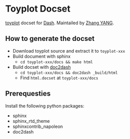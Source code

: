 # Toyplot Docset

[toyplot](https://toyplot.readthedocs.io) docset for
[Dash](http://kapeli.com/dash). Maintailed by
[Zhang YANG](https://github.com/ProgramFan).

## How to generate the docset

* Download toyplot source and extract it to `toyplot-xxx`
* Build document with sphinx
  * `cd toyplot-xxx/docs && make html`
* Build docset with [doc2dash](https://pypi.python.org/pypi/doc2dash)
  * `cd toyplot-xxx/docs && doc2dash _build/html`
  * Find `html.docset` at `toyplot-xxx/docs`

## Prerequesties

Install the following python packages:

* sphinx
* sphinx_rtd_theme
* sphinxcontrib_napoleon
* doc2dash
